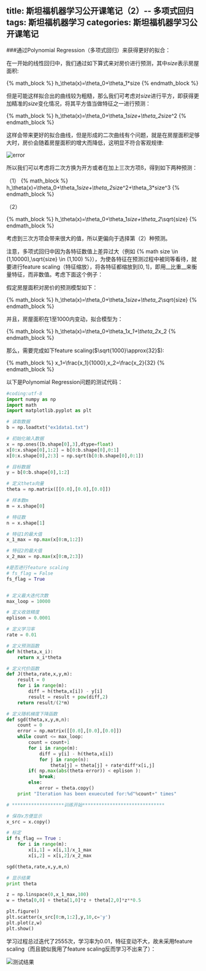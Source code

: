 title: 斯坦福机器学习公开课笔记（2）-- 多项式回归
tags: 斯坦福机器学习
categories: 斯坦福机器学习公开课笔记
----
###通过Polynomial Regression（多项式回归）来获得更好的拟合：

在一开始的线性回归中，我们通过如下算式来对房价进行预测，其中$size$表示房屋面积:

{% math_block %}
h_\theta(x)=\theta_0+\theta_1*size
{% endmath_block %}

但是可能这样拟合出的曲线较为粗糙，那么我们可考虑对$size$进行平方，即获得更加精准的$size$变化情况，将其平方值当做特征之一进行预测：

{% math_block %}
h_\theta(x)=\theta_0+\theta_1*size+\theta_2*size^2
{% endmath_block %}

这样会带来更好的拟合曲线，但是形成的二次曲线有个问题，就是在房屋面积足够大时，房价会随着房屋面积的增大而降低，这明显不符合客观规律:

![error](http://7pulhb.com1.z0.glb.clouddn.com/ml-PolynomialRegr.png)

所以我们可以考虑将二次方换为开方或者在加上三次方项ß，得到如下两种预测：

（1） 
{% math_block %}
h_\theta(x)=\theta_0+\theta_1*size+\theta_2*size^2+\theta_3*size^3
{% endmath_block %}

（2）

{% math_block %} 
h_\theta(x)=\theta_0+\theta_1*size+\theta_2*\sqrt{size}
{% endmath_block %}

考虑到三次方项会带来很大的值，所以更偏向于选择第（2）种预测。

注意，多项式回归中因为各特征数值上差异过大（例如 {% math size \in (1,10000),\sqrt{size} \in (1,100) %}），为使各特征在预测过程中被同等看待，就要进行feature scaling（特征缩放），将各特征都缩放到$[0,1]$，即用__比重__来衡量特征，而非数值。考虑下面这个例子：

假定房屋面积对房价的预测模型如下：

{% math_block %} 
h_\theta(x)=\theta_0+\theta_1*size+\theta_2*\sqrt{size}
{% endmath_block %}

并且，房屋面积在1至1000内变动，拟合模型为：

{% math_block %} 
h_\theta(x)=\theta_0+\theta_1*x_1+\theta_2*x_2
{% endmath_block %}

那么，需要完成如下feature scaling($\sqrt{1000}\approx{32}$):

{% math_block %} 
x_1=\frac{x_1}{1000},x_2=\frac{x_2}{32}
{% endmath_block %}

以下是Polynomial Regression问题的测试代码：

```python
#coding:utf-8
import numpy as np
import math
import matplotlib.pyplot as plt

# 读取数据
b = np.loadtxt("ex1data1.txt")

# 初始化输入数据
x = np.ones([b.shape[0],3],dtype=float) 
x[0:x.shape[0],1:2] = b[0:b.shape[0],0:1]
x[0:x.shape[0],2:3] = np.sqrt(b[0:b.shape[0],0:1])

# 目标数据
y = b[0:b.shape[0],1:2]

# 定义theta向量
theta = np.matrix([[0.0],[0.0],[0.0]])

# 样本数m
m = x.shape[0]

# 特征数
n = x.shape[1]

# 特征1的最大值
x_1_max = np.max(x[0:m,1:2])

# 特征2的最大值
x_2_max = np.max(x[0:m,2:3])

#是否进行feature scaling
# fs_flag = False
fs_flag = True


# 定义最大迭代次数
max_loop = 10000

# 定义收敛精度
eplison = 0.0001

# 定义学习率
rate = 0.01

# 定义预测函数
def h(theta,x_i):
	return x_i*theta

# 定义代价函数
def J(theta,rate,x,y,m):
	result = 0
	for i in range(m):
		diff = h(theta,x[i]) - y[i]
		result = result + pow(diff,2)
	return result/(2*m)

# 定义随机梯度下降函数
def sgd(theta,x,y,m,n):
	count = 0
	error = np.matrix([[0.0],[0.0],[0.0]])
	while count <= max_loop:
		count = count+1
		for i in range(m):
			diff = y[i] - h(theta,x[i])
			for j in range(n):
				theta[j] = theta[j] + rate*diff*x[i,j]
		if( np.max(abs(theta-error)) < eplison ):
			break;
		else:
			error = theta.copy()
	print "Iteration has been exuecuted for:%d"%count+" times"

# *******************训练开始******************************

# 保存x方便显示
x_src = x.copy()

# 标定
if fs_flag == True :
	for i in range(m):
		x[i,1] = x[i,1]/x_1_max
		x[i,2] = x[i,2]/x_2_max

sgd(theta,rate,x,y,m,n)

# 显示结果
print theta

z = np.linspace(0,x_1_max,100)
w = theta[0,0] + theta[1,0]*z + theta[2,0]*z**0.5

plt.figure()
plt.scatter(x_src[0:m,1:2],y,10,c='y')
plt.plot(z,w)
plt.show()
```

学习过程总过迭代了2555次，学习率为0.01，特征变动不大，故未采用feature scaling（而且貌似我用了feature scaling反而学习不出来了）：

![测试结果](http://7pulhb.com1.z0.glb.clouddn.com/ml-polynomialDemo.png)